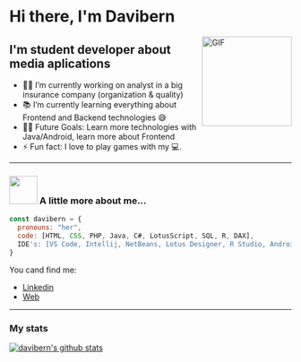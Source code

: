 # Hi there, I'm Davibern

<img align="right" alt="GIF" height="160px" src="https://media.giphy.com/media/du3J3cXyzhj75IOgvA/giphy.gif" />

## I'm student developer about media aplications

- 👨‍💻 I’m currently working on analyst in a big insurance company (organization & quality)
- 📚 I’m currently learning everything about Frontend and Backend technologies 😅
- 💪🏼 Future Goals: Learn more technologies with Java/Android, learn more about Frontend
- ⚡ Fun fact: I love to play games with my 💻.

---

### <img src="https://media.giphy.com/media/VgCDAzcKvsR6OM0uWg/giphy.gif" width="50"> A little more about me...  

```javascript
const davibern = {
  pronouns: "her",
  code: [HTML, CSS, PHP, Java, C#, LotusScript, SQL, R, DAX],
  IDE's: [VS Code, Intellij, NetBeans, Lotus Designer, R Studio, Android Studio, Unity]
}
```

You cand find me:
- [Linkedin](https://www.linkedin.com/in/david-bernab%C3%A9-1067b61b8/)
- [Web](https://ibpsimracer.com)

---
### My stats
[![davibern's github stats](https://github-readme-stats.vercel.app/api?username=davibern)](https://github.com/davibern/github-readme-stats)
